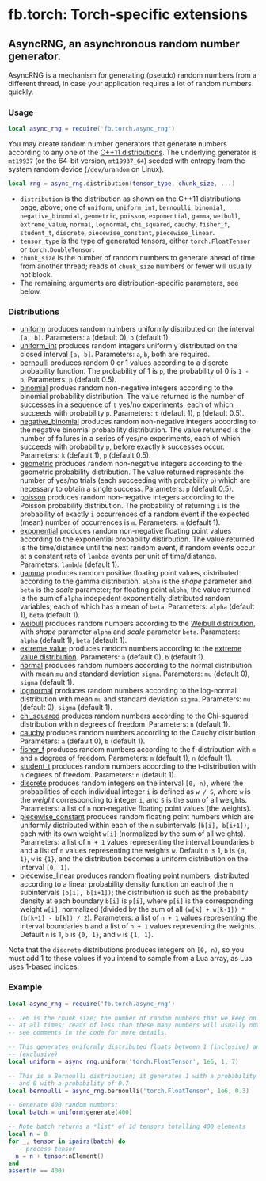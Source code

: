 # fb.torch: Torch-specific extensions

## __AsyncRNG__, an asynchronous random number generator.

AsyncRNG is a mechanism for generating (pseudo) random numbers from a
different thread, in case your application requires a lot of random
numbers quickly.

### Usage

```lua
local async_rng = require('fb.torch.async_rng')
```

You may create random number generators that generate numbers according
to any one of the
[C++11 distributions](http://en.cppreference.com/w/cpp/numeric/random).
The underlying generator is `mt19937` (or the 64-bit version, `mt19937_64`)
seeded with entropy from the system random device (`/dev/urandom` on Linux).

```lua
local rng = async_rng.distribution(tensor_type, chunk_size, ...)
```

* `distribution` is the distribution as shown on the C++11 distributions page,
above; one of `uniform`, `uniform_int`, `bernoulli`, `binomial`,
`negative_binomial`, `geometric`, `poisson`, `exponential`, `gamma`,
`weibull`, `extreme_value`, `normal`, `lognormal`, `chi_squared`, `cauchy`,
`fisher_f`, `student_t`, `discrete`, `piecewise_constant`, `piecewise_linear`.
* `tensor_type` is the type of generated tensors, either `torch.FloatTensor`
or `torch.DoubleTensor`.
* `chunk_size` is the number of random numbers to generate ahead of time from
another thread; reads of `chunk_size` numbers or fewer will usually not
block.
* The remaining arguments are distribution-specific parameters, see
below.

### Distributions

* [uniform](http://en.cppreference.com/w/cpp/numeric/random/uniform_real_distribution) produces random numbers uniformly distributed
on the interval `[a, b)`. Parameters: `a` (default 0), `b` (default 1).
* [uniform_int](http://en.cppreference.com/w/cpp/numeric/random/uniform_int_distribution) produces random integers uniformly distributed
on the closed interval `[a, b]`. Parameters: `a`, `b`, both are required.
* [bernoulli](http://en.cppreference.com/w/cpp/numeric/random/bernoulli_distribution) produces random 0 or 1 values according to a
discrete probability function. The probability of 1 is `p`, the probability of
0 is `1 - p`. Parameters: `p` (default 0.5).
* [binomial](http://en.cppreference.com/w/cpp/numeric/random/binomial_distribution) produes random non-negative integers according to
the binomial probability distribution. The value returned is the number of
successes in a sequence of `t` yes/no experiments, each of which succeeds
with probability `p`. Parameters: `t` (default 1), `p` (default 0.5).
* [negative_binomial](http://en.cppreference.com/w/cpp/numeric/random/negative_binomial_distribution) produces random non-negative integers
according to the negative binomial probability distribution. The value returned
is the number of failures in a series of yes/no experiments, each of
which succeeds with probability `p`, before exactly `k` successes occur.
Parameters: `k` (default 1), `p` (default 0.5).
* [geometric](http://en.cppreference.com/w/cpp/numeric/random/geometric_distribution) produces random non-negative integers according
to the geometric probability distribution. The value returned represents
the number of yes/no trials (each succeeding with probability `p`) which
are necessary to obtain a single success. Parameters: `p` (default 0.5).
* [poisson](http://en.cppreference.com/w/cpp/numeric/random/poisson_distribution) produces random non-negative integers according to
the Poisson probability distribution. The probability of returning `i` is
the probability of exactly `i` occurrences of a random event if the expected
(mean) number of occurrences is `m`. Parameters: `m` (default 1).
* [exponential](http://en.cppreference.com/w/cpp/numeric/random/exponential_distribution) produces random non-negative floating point values
according to the exponential probability distirbution. The value returned
is the time/distance until the next random event, if random events occur
at a constant rate of `lambda` events per unit of time/distance. Parameters:
`lambda` (default 1).
* [gamma](http://en.cppreference.com/w/cpp/numeric/random/gamma_distribution)
produces random positive floating point values, distributed according to the
gamma distribution. `alpha` is the _shape_ parameter and `beta` is the _scale_ parameter; for floating point `alpha`, the value returned is the sum of
`alpha` indepedent exponentially distributed random variables, each of
which has a mean of `beta`. Parameters: `alpha` (default 1), `beta` (default 1).
* [weibull](http://en.cppreference.com/w/cpp/numeric/random/weibull_distribution) produces random numbers according to the [Weibull distribution](http://en.wikipedia.org/wiki/Weibull_distribution), with
_shape_ parameter `alpha` and _scale_ parameter `beta`. Parameters:
`alpha` (default 1), `beta` (default 1).
* [extreme_value](http://en.cppreference.com/w/cpp/numeric/random/extreme_value_distribution) produces random numbers according to the
[extreme value distribution](http://en.wikipedia.org/wiki/Generalized_extreme_value_distribution). Parameters: `a` (default 0),
`b` (default 1).
* [normal](http://en.cppreference.com/w/cpp/numeric/random/normal_distribution) produces random numbers according to the normal distribution with mean
`mu` and standard deviation `sigma`. Parameters: `mu` (default 0),
`sigma` (default 1).
* [lognormal](http://en.cppreference.com/w/cpp/numeric/random/lognormal_distribution) produces random numbers according to the log-normal
distribution with mean `mu` and standard deviation `sigma`. Parameters:
`mu` (default 0), `sigma` (default 1).
* [chi_squared](http://en.cppreference.com/w/cpp/numeric/random/chi_squared_distribution) produces random numbers according to the Chi-squared
distribution with `n` degrees of freedom. Parameters: `n` (default 1).
* [cauchy](http://en.cppreference.com/w/cpp/numeric/random/cauchy_distribution) produces random numbers according to the Cauchy distribution. Parameters:
`a` (default 0), `b` (default 1).
* [fisher_f](http://en.cppreference.com/w/cpp/numeric/random/fisher_f_distribution) produces random numbers according to the f-distribution
with `m` and `n` degrees of freedom. Parameters: `m` (default 1), `n`
(default 1).
* [student_t](http://en.cppreference.com/w/cpp/numeric/random/student_t_distribution) produces random numbers according to the t-distribution
with `n` degrees of freedom. Parameters: `n` (default 1).
* [discrete](http://en.cppreference.com/w/cpp/numeric/random/discrete_distribution/discrete_distribution) produces random integers on
the interval `[0, n)`, where the probabilities of each individual integer
`i` is defined as `w / S`, where `w` is the _weight_ corresponding to integer
`i`, and `S` is the sum of all weights. Parameters: a list of `n` non-negative
floating point values (the weights).
* [piecewise_constant](http://en.cppreference.com/w/cpp/numeric/random/piecewise_constant_distribution) produces random floating point numbers which
are uniformly distributed within each of the `n` subintervals `[b[i], b[i+1])`,
each with its own weight `w[i]` (normalized by the sum of all weights).
Parameters: a list of `n + 1` values representing the interval boundaries `b`
and a list of `n` values representing the weights `w`. Default `n` is 1, `b`
is `{0, 1}`, `w` is `{1}`, and the distribution becomes a uniform distribution
on the interval `[0, 1)`.
* [piecewise_linear](http://en.cppreference.com/w/cpp/numeric/random/piecewise_linear_distribution) produces random floating point numbers,
distributed according to a linear probability density function on each of the
`n` subintervals `[b[i], b[i+1])`; the distribution is such as the probability
density at each boundary `b[i]` is `p[i]`, where `p[i]` is the corresponding
weight `w[i]`, normalized (divided by the sum of all `(w[k] + w[k-1]) *
(b[k+1] - b[k]) / 2`). Parameters: a list of `n + 1` values representing
the interval boundaries `b` and a list of `n + 1` values representing the weights. Default `n` is 1, `b` is `{0, 1}`, and `w` is `{1, 1}`.

Note that the `discrete` distributions produces integers on `[0, n)`,
so you must add 1 to these values if you intend to sample from a Lua array,
as Lua uses 1-based indices.

### Example

```lua
local async_rng = require('fb.torch.async_rng')

-- 1e6 is the chunk size; the number of random numbers that we keep on hand
-- at all times; reads of less than these many numbers will usually not block;
-- see comments in the code for more details.

-- This generates uniformly distributed floats between 1 (inclusive) and 7
-- (exclusive)
local uniform = async_rng.uniform('torch.FloatTensor', 1e6, 1, 7)

-- This is a Bernoulli distribution; it generates 1 with a probability of 0.3
-- and 0 with a probability of 0.7
local bernoulli = async_rng.bernoulli('torch.FloatTensor', 1e6, 0.3)

-- Generate 400 random numbers; 
local batch = uniform:generate(400)

-- Note batch returns a *list* of 1d tensors totalling 400 elements
local n = 0
for _, tensor in ipairs(batch) do
  -- process tensor
  n = n + tensor:nElement()
end
assert(n == 400)
```
